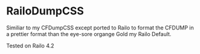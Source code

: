 RailoDumpCSS
==========

Similiar to my CFDumpCSS except ported to Railo to format the CFDUMP in a
prettier format than the eye-sore organge Gold my Railo Default.

Tested on Railo 4.2
